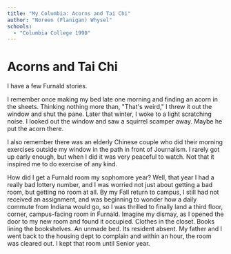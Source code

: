 ```yaml
---
title: "My Columbia: Acorns and Tai Chi"
author: "Noreen (Flanigan) Whysel"
schools:
  - "Columbia College 1990"
---
```


# Acorns and Tai Chi

I have a few Furnald stories.

I remember once making my bed late one morning and finding an acorn in the sheets.  Thinking nothing more than, "That's weird," I threw it out the window and shut the pane.  Later that winter, I woke to a light scratching noise.  I looked out the window and saw a squirrel scamper away.  Maybe he put the acorn there.

I also remember there was an elderly Chinese couple who did their morning exercises outside my window in the path in front of Journalism.  I rarely got up early enough, but when I did it was very peaceful to watch.  Not that it inspired me to do exercise of any kind.

How did I get a Furnald room my sophomore year?  Well, that year I had a really bad lottery number, and I was worried not just about getting a bad room, but getting no room at all.  By my Fall return to campus, I still had not received an assignment, and was beginning to wonder how a daily commute from Indiana would go, so I was thrilled to finally land a third floor, corner, campus-facing room in Furnald.  Imagine my dismay, as I opened the door to my new room and found it occupied.  Clothes in the closet.  Books lining the bookshelves.  An unmade bed.  Its resident absent.  My father and I went back to the housing dept to complain and within an hour, the room was cleared out.  I kept that room until Senior year.
